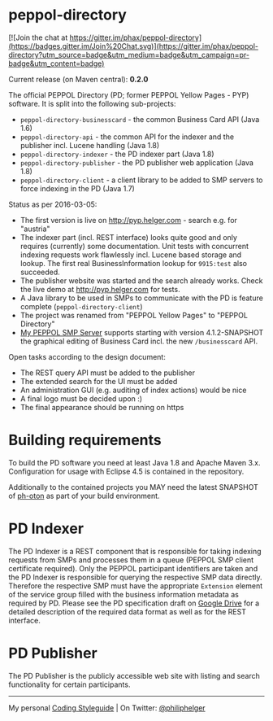# peppol-directory

[![Join the chat at https://gitter.im/phax/peppol-directory](https://badges.gitter.im/Join%20Chat.svg)](https://gitter.im/phax/peppol-directory?utm_source=badge&utm_medium=badge&utm_campaign=pr-badge&utm_content=badge)

Current release (on Maven central): **0.2.0**

The official PEPPOL Directory (PD; former PEPPOL Yellow Pages - PYP) software. It is split into the following sub-projects:
  * `peppol-directory-businesscard` - the common Business Card API (Java 1.6)
  * `peppol-directory-api` - the common API for the indexer and the publisher incl. Lucene handling (Java 1.8)
  * `peppol-directory-indexer` - the PD indexer part (Java 1.8)
  * `peppol-directory-publisher` - the PD publisher web application (Java 1.8)
  * `peppol-directory-client` - a client library to be added to SMP servers to force indexing in the PD (Java 1.7)
  
Status as per 2016-03-05:
  * The first version is live on http://pyp.helger.com - search e.g. for "austria" 
  * The indexer part (incl. REST interface) looks quite good and only requires (currently) some documentation. Unit tests with concurrent indexing requests work flawlessly incl. Lucene based storage and lookup. The first real BusinessInformation lookup for `9915:test` also succeeded.
  * The publisher website was started and the search already works. Check the live demo at http://pyp.helger.com for tests.
  * A Java library to be used in SMPs to communicate with the PD is feature complete (`peppol-directory-client`)
  * The project was renamed from "PEPPOL Yellow Pages" to "PEPPOL Directory"
  * [My PEPPOL SMP Server](https://github.com/phax/peppol-smp-server) supports starting with version 4.1.2-SNAPSHOT the graphical editing of Business Card incl. the new `/businesscard` API.
  
Open tasks according to the design document:
  * The REST query API must be added to the publisher
  * The extended search for the UI must be added
  * An administration GUI (e.g. auditing of index actions) would be nice
  * A final logo must be decided upon :)
  * The final appearance should be running on https 

# Building requirements
To build the PD software you need at least Java 1.8 and Apache Maven 3.x. Configuration for usage with Eclipse 4.5 is contained in the repository.

Additionally to the contained projects you MAY need the latest SNAPSHOT of [ph-oton](https://github.com/phax/ph-oton) as part of your build environment. 

# PD Indexer
The PD Indexer is a REST component that is responsible for taking indexing requests from SMPs and processes them in a queue (PEPPOL SMP client certificate required). Only the PEPPOL participant identifiers are taken and the PD Indexer is responsible for querying the respective SMP data directly. Therefore the respective SMP must have the appropriate `Extension` element of the service group filled with the business information metadata as required by PD. Please see the PD specification draft on [Google Drive](https://drive.google.com/drive/folders/0B8Jct_iOJR9WfjJSS2dfdVdZYzBQMFotdmZoTXBZRl9Gd0cwdnB6cDZOQVlYbElrdEVVXzg)  for a detailed description of the required data format as well as for the REST interface.

# PD Publisher
The PD Publisher is the publicly accessible web site with listing and search functionality for certain participants.

---

My personal [Coding Styleguide](https://github.com/phax/meta/blob/master/CodeingStyleguide.md) |
On Twitter: <a href="https://twitter.com/philiphelger">@philiphelger</a>
